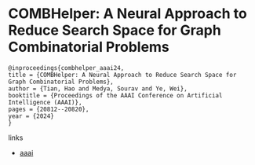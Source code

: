 # COMBHelper: A Neural Approach to Reduce Search Space for Graph Combinatorial Problems

```
@inproceedings{combhelper_aaai24,
title = {COMBHelper: A Neural Approach to Reduce Search Space for Graph Combinatorial Problems},
author = {Tian, Hao and Medya, Sourav and Ye, Wei},
booktitle = {Proceedings of the AAAI Conference on Artificial Intelligence (AAAI)},
pages = {20812--20820},
year = {2024}
}
```

links
- [aaai](https://ojs.aaai.org/index.php/AAAI/article/view/30070)
